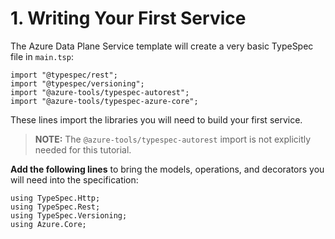 # 1. Writing Your First Service

The Azure Data Plane Service template will create a very basic TypeSpec file in `main.tsp`:

```typespec
import "@typespec/rest";
import "@typespec/versioning";
import "@azure-tools/typespec-autorest";
import "@azure-tools/typespec-azure-core";
```

These lines import the libraries you will need to build your first service.

> **NOTE:** The `@azure-tools/typespec-autorest` import is not explicitly needed for this tutorial.

**Add the following lines** to bring the models, operations, and decorators you will need into the specification:

```typespec
using TypeSpec.Http;
using TypeSpec.Rest;
using TypeSpec.Versioning;
using Azure.Core;
```
